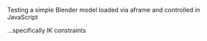 Testing a simple Blender model loaded via aframe and controlled in JavaScript

...specifically IK constraints

